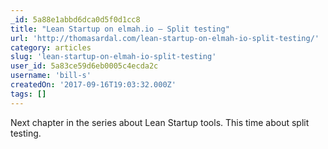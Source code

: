 ```yaml
---
_id: 5a88e1abbd6dca0d5f0d1cc8
title: "Lean Startup on elmah.io – Split testing"
url: 'http://thomasardal.com/lean-startup-on-elmah-io-split-testing/'
category: articles
slug: 'lean-startup-on-elmah-io-split-testing'
user_id: 5a83ce59d6eb0005c4ecda2c
username: 'bill-s'
createdOn: '2017-09-16T19:03:32.000Z'
tags: []
---
```


Next chapter in the series about Lean Startup tools. This time about split testing.
